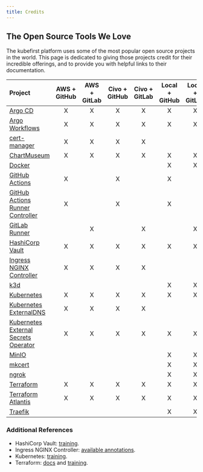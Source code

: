 ```yaml
---
title: Credits
---
```


## The Open Source Tools We Love

The kubefirst platform uses some of the most popular open source projects in the world. This page is dedicated to giving those projects credit for their incredible offerings, and to provide you with helpful links to their documentation.

|Project |AWS + GitHub|AWS + GitLab|Civo + GitHub|Civo + GitLab|Local + GitHub|Local + GitLab|
|:--|:--:|:--:|:--:|:--:|:--:|:--:|
|[Argo CD](https://argoproj.github.io/cd)|X|X|X|X|X|X|
|[Argo Workflows](https://argoproj.github.io/workflows)|X|X|X|X|X|X|
|[cert-manager](https://cert-manager.io/docs)|X|X|X|X| | |
|[ChartMuseum](https://chartmuseum.com/docs)|X|X|X|X|X|X|
|[Docker](https://docker.com)| | | | |X|X|
|[GitHub Actions](https://docs.github.com/en/actions/learn-github-actions/understanding-github-actions)|X| |X| |X| |
|[GitHub Actions Runner Controller](https://hub.docker.com/r/summerwind/actions-runner)|X| |X| |X| |
|[GitLab Runner](https://docs.gitlab.com/runner)| |X| |X| |X|
|[HashiCorp Vault](https://www.vaultproject.io)|X|X|X|X|X|X|
|[Ingress NGINX Controller](https://kubernetes.github.io/ingress-nginx)|X|X|X|X| | |
|[k3d](https://k3d.io)| | | | |X|X|
|[Kubernetes](https://kubernetes.io)|X|X|X|X|X|X|
|[Kubernetes ExternalDNS](https://github.com/kubernetes-sigs/external-dns)|X|X|X|X| | |
|[Kubernetes External Secrets Operator](https://external-secrets.io)|X|X|X|X|X|X|
|[MinIO](https://min.io/product/kubernetes)| | | | |X|X|
|[mkcert](https://github.com/FiloSottile/mkcert)| | | | |X|X|
|[ngrok](https://ngrok.com)| | | | |X|X|
|[Terraform](https://www.terraform.io)|X|X|X|X|X|X|
|[Terraform Atlantis](https://www.runatlantis.io)|X|X|X|X|X|X|
|[Traefik](https://github.com/traefik/traefik)| | | | |X|X|

### Additional References

- HashiCorp Vault: [training](https://learn.hashicorp.com/vault).
- Ingress NGINX Controller: [available annotations](https://kubernetes.github.io/ingress-nginx/user-guide/nginx-configuration/annotations/).
- Kubernetes: [training](https://kubernetes.io/training/).
- Terraform: [docs](https://www.terraform.io/docs/index.html) and [training](https://learn.hashicorp.com/terraform).
